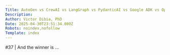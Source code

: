 ```yaml
---
Title: AutoGen vs CrewAI vs LangGraph vs PydanticAI vs Google ADK vs OpenAI Agents .... Which Multi-Agent Framework is Best?
Description: 
Author: Victor Dibia, PhD
Date: 2025-04-30T23:51:34.000Z
Robots: noindex,nofollow
Template: index
---
```

#37 | And the winner is ...